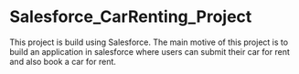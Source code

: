 # Salesforce_CarRenting_Project
This project is build using Salesforce. The main motive of this project is to build an application in salesforce where users can submit their car for rent and also book a car for rent.
